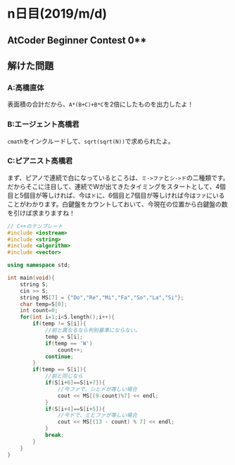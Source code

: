 # n日目(2019/m/d)
## AtCoder Beginner Contest 0**
<!-- 何かあればここに書く -->
## 解けた問題
### A:高橋直体
<!-- 解説・感想 -->
表面積の合計だから、`A*(B+C)+B*C`を2倍にしたものを出力したよ！
### B:エージェント高橋君
`cmath`をインクルードして、`sqrt(sqrt(N))`で求められたよ。
### C:ピアニスト高橋君
まず、ピアノで連続で白になっているところは、`ミ->ファ`と`シ->ド`の二種類です。
だからそこに注目して、連続でWが出てきたタイミングをスタートとして、4個目と5個目が等しければ、今は`ド`に、6個目と7個目が等しければ今は`ファ`にいることがわかります。白鍵盤をカウントしておいて、今現在の位置から白鍵盤の数を引けば求まりますね！
```cpp
// C++のテンプレート
#include <iostream>
#include <string>
#include <algorithm>
#include <vector>

using namespace std;

int main(void){
    string S;
    cin >> S;
    string MS[7] = {"Do","Re","Mi","Fa","So","La","Si"};
    char temp=S[0];
    int count=0;
    for(int i=1;i<S.length();i++){
        if(temp != S[i]){
            //前と異なるなら判別基準にならない。
            temp = S[i];
            if(temp == 'W')
                count++;
            continue;
        }
        if(temp == S[i]){
            //前と同じなら
            if(S[i+6]==S[i+7]){
                //今ファで、シとドが等しい場合
                cout << MS[(9-count)%7] << endl;
            }
            if(S[i+4]==S[i+5]){
                //今ドで、ミとファが等しい場合
                cout << MS[(13 - count) % 7] << endl;
            }
            break;
        }
    }
}
```
